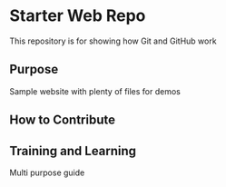 # Starter Web Repo

This repository is for showing how Git and GitHub work

## Purpose

Sample website with plenty of files for demos

## How to Contribute

## Training and Learning

Multi purpose guide